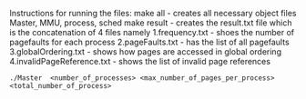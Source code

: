 Instructions for running the files:
    make all - creates all necessary object files Master, MMU, process, sched
    make result - creates the result.txt file which is the concatenation of 4 files namely
                  1.frequency.txt - shoes the number of pagefaults for each process
                  2.pageFaults.txt - has the list of all pagefaults
                  3.globalOrdering.txt -  shows how pages are accessed in global ordering
                  4.invalidPageReference.txt - shows the list of  invalid page references

    ./Master  <number_of_processes> <max_number_of_pages_per_process> <total_number_of_process>